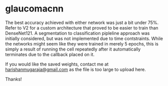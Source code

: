 # glaucomacnn

The best accuracy achieved with either network was just a bit under 75%. Refer to V2 for a custom architecture that proved to be easier to train than DenseNet121. A segmentation to classification pipleline approach was initially considered, but was not implemented due to time contstraints. While the networks might seem like they were trained in merely 5 epochs, this is simply a result of running the cell repeatedly after it automatically terminates due to the callback placed on it.

If you would like the saved weights, contact me at harishanmugaraja@gmail.com as the file is too large to upload here.

Thanks!
